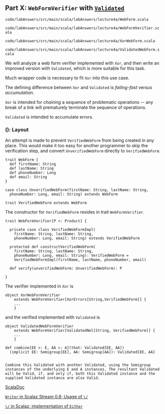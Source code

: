 ## Part X: `WebFormVerifier` with [`Validated`](http://typelevel.org/cats/tut/validated.html)

`code/labAnswers/src/main/scala/labAnswers/lecture4a/WebForm.scala`

`code/labAnswers/src/main/scala/labAnswers/lecture4a/WebFormVerifier.scala`

`code/labAnswers/src/main/scala/labAnswers/lecture4a/XorWebForm.scala`

`code/labAnswers/src/main/scala/labAnswers/lecture4a/ValidatedWebForm.scala`


We will analyze a web form verifier implemented with `Xor`, and then write an improved version with `Validated`, which is more suitable for this task.

Much wrapper code is necessary to fit `Xor` into this use case.

The defining difference between `Xor` and `Validated` is *failing-fast* versus *accumulation*.

`Xor` is intended for *chaining* a sequence of problematic operations -- any break of a link will prematurely terminate the sequence of operations.

`Validated` is intended to accumulate errors.


### (): Layout

An attempt is made to prevent `VerifiedWebForm` from being created in any place.  This would make it too easy for another programmer to skip the verification step, and convert `UnverifiedWebForm` directly to `VerifiedWebForm`.

```
trait WebForm {
  def firstName: String
  def lastName: String
  def phoneNumber: Long
  def email: String
}

case class UnverifiedWebForm(firstName: String, lastName: String,
  phoneNumber: Long, email: String) extends WebForm

trait VerifiedWebForm extends WebForm
```

The constructor for `VerifiedWebForm` resides in trait `WebFormVerifier`.

```
trait WebFormVerifier[P <: Product] {

  private case class VerifiedWebFormImpl(
    firstName: String, lastName: String,
    phoneNumber: Long, email: String) extends VerifiedWebForm

  protected def constructVerifiedWebForm(
    firstName: String, lastName: String,
    phoneNumber: Long, email: String): VerifiedWebForm =
    VerifiedWebFormImpl(firstName, lastName, phoneNumber, email)

  def verify(unverifiedWebForm: UnverifiedWebForm): P

}
```

The verifier implemented in `Xor` is 

```
object XorWebFormVerifier
    extends WebFormVerifier[XorErrors[String,VerifiedWebForm]] {
	...
	}
```

and the verified implemented with `Validated` is 

```
object ValidatedWebFormVerifier
    extends WebFormVerifier[ValidatedNel[String, VerifiedWebForm]] {
	...
	}
```



```
def combine[EE >: E, AA >: A](that: Validated[EE, AA])
  (implicit EE: Semigroup[EE], AA: Semigroup[AA]): Validated[EE, AA]


Combine this Validated with another Validated, using the Semigroup instances of the underlying E and A instances. The resultant Validated will be Valid, if, and only if, both this Validated instance and the supplied Validated instance are also Valid.
```
[ScalaDoc](http://typelevel.org/cats/api/index.html#cats.data.Validated@combine[EE>:E,AA>:A](that:cats.data.Validated[EE,AA])(implicitEE:cats.Semigroup[EE],implicitAA:cats.Semigroup[AA]):cats.data.Validated[EE,AA])





[`Writer` in Scalaz Stream 0.8; Usage of `\/`](https://github.com/functional-streams-for-scala/fs2/blob/series/0.8/src/main/scala/scalaz/stream/package.scala#L48-L58)

[`\/` in Scalaz; implementation of `Either`](https://oss.sonatype.org/service/local/repositories/releases/archive/org/scalaz/scalaz_2.11/7.2.4/scalaz_2.11-7.2.4-javadoc.jar/!/index.html#scalaz.$bslash$div)


